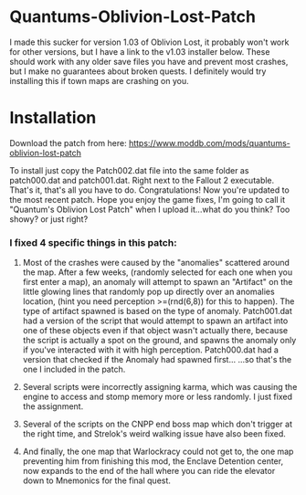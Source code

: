# Quantums-Oblivion-Lost-Patch

I made this sucker for version 1.03 of Oblivion Lost,
it probably won't work for other versions,
but I have a link to the v1.03 installer below.
These should work with any older save files you have and prevent most crashes,
but I make no guarantees about broken quests.
I definitely would try installing this if town maps are crashing on you.

# Installation
Download the patch from here:
https://www.moddb.com/mods/quantums-oblivion-lost-patch

To install just copy the Patch002.dat file into the same folder as
patch000.dat and patch001.dat.
Right next to the Fallout 2 executable.
That's it, that's all you have to do.
Congratulations! Now you're updated to the most recent patch.
Hope you enjoy the game fixes, I'm going to call it "Quantum's Oblivion Lost Patch"
when I upload it...what do you think? Too showy? or just right?


### I fixed 4 specific things in this patch:
1) Most of the crashes were caused by the "anomalies" scattered around the map.
   After a few weeks, (randomly selected for each one when you first enter a map),
   an anomaly will attempt to spawn an "Artifact" on the little glowing lines that
   randomly pop up directly over an anomalies location,
   (hint you need perception >=(rnd(6,8)) for this to happen).
   The type of artifact spawned is based on the type of anomaly.
   Patch001.dat had a version of the script that would attempt to spawn
   an artifact into one of these objects even if that object wasn't actually there,
   because the script is actually a spot on the ground,
   and spawns the anomaly only if you've interacted with it with high perception.
   Patch000.dat had a version that checked if the Anomaly had spawned first...
   ...so that's the one I included in the patch.

2) Several scripts were incorrectly assigning karma,
   which was causing the engine to access and stomp
   memory more or less randomly.
   I just fixed the assignment.

3) Several of the scripts on the CNPP end boss map 
   which don't trigger at the right time, and Strelok's
   weird walking issue have also been fixed.

4) And finally, the one map that Warlockracy could not get to,
   the one map preventing him from finishing this mod,
   the Enclave Detention center, now expands to the end of the hall
   where you can ride the elevator down to Mnemonics for the final quest.


